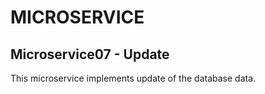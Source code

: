 # MICROSERVICE

## Microservice07 - Update

This microservice implements update of the database data.

